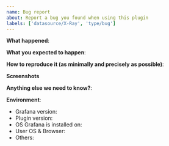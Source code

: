 ```yaml
---
name: Bug report
about: Report a bug you found when using this plugin
labels: ['datasource/X-Ray', 'type/bug']
---
```


<!--
Please use this template to create your bug report. By providing as much info as possible you help us understand the issue, reproduce it and resolve it for you quicker. Therefore, take a couple of extra minutes to make sure you have provided all info needed.

PROTIP: record your screen and attach it as a gif to showcase the issue.

- Use query inspector to troubleshoot issues: https://community.grafana.com/t/how-to-use-grafanas-query-inspector-to-troubleshoot-issues/2630
- How to record and attach gif: https://community.grafana.com/t/proptip-record-gif-and-attach-to-bug-report-to-showcase-issue/31320
-->

**What happened**:

**What you expected to happen**:

**How to reproduce it (as minimally and precisely as possible)**:

<!--
Example:

1. Go to '...'
2. Click on '....'
3. Scroll down to '....'
4. See error
-->

**Screenshots**

<!--
If applicable, add screenshots to help explain your problem.
-->

**Anything else we need to know?**:

**Environment**:

- Grafana version:
- Plugin version:
- OS Grafana is installed on:
- User OS & Browser:
- Others:
